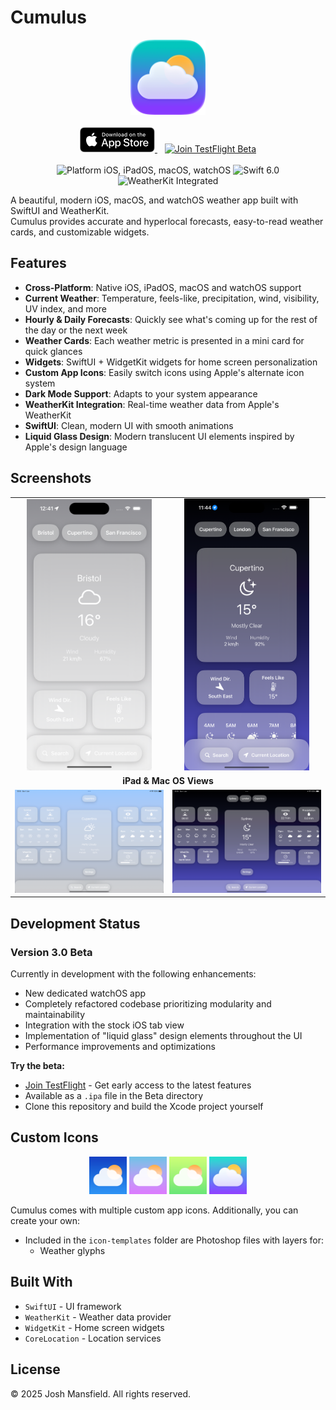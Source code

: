 # Cumulus

<div align="center">
  <img src="Beta/Assets.xcassets/applogo.imageset/icon-glass-picker@3x.png" width="120" height="120">
  <br><br>

  <a href="https://apps.apple.com/gb/app/cumulus/id6742735497">
    <img src="screenshots/Download_on_the_App_Store_Badge_US-UK_RGB_blk_092917.svg" alt="Download on the App Store" height="40">
  </a>
  &nbsp;&nbsp;
  <a href="https://testflight.apple.com/join/3FTY37Fg">
    <img src="https://img.shields.io/badge/Join-TestFlight-blue?logo=apple&logoColor=white&style=for-the-badge" alt="Join TestFlight Beta" height="40">
  </a>
  <br>
  <br>
  
  <img src="https://img.shields.io/badge/Platform-iOS%20%7C%20iPadOS%20%7C%20macOS%20%7C%20watchOS-blue" alt="Platform iOS, iPadOS, macOS, watchOS">
  <img src="https://img.shields.io/badge/Swift-6.0-orange" alt="Swift 6.0">
  <img src="https://img.shields.io/badge/WeatherKit-Integrated-44CC11" alt="WeatherKit Integrated">
</div>

A beautiful, modern iOS, macOS, and watchOS weather app built with SwiftUI and WeatherKit.  
Cumulus provides accurate and hyperlocal forecasts, easy-to-read weather cards, and customizable widgets.

## Features

- **Cross-Platform**: Native iOS, iPadOS, macOS and watchOS support
- **Current Weather**: Temperature, feels-like, precipitation, wind, visibility, UV index, and more
- **Hourly & Daily Forecasts**: Quickly see what's coming up for the rest of the day or the next week
- **Weather Cards**: Each weather metric is presented in a mini card for quick glances
- **Widgets**: SwiftUI + WidgetKit widgets for home screen personalization
- **Custom App Icons**: Easily switch icons using Apple's alternate icon system
- **Dark Mode Support**: Adapts to your system appearance
- **WeatherKit Integration**: Real-time weather data from Apple's WeatherKit
- **SwiftUI**: Clean, modern UI with smooth animations
- **Liquid Glass Design**: Modern translucent UI elements inspired by Apple's design language

## Screenshots

<table>
  <tr>
    <td align="center"><img src="screenshots/bristol.png" width="200" alt="Bristol weather"></td>
    <td align="center"><img src="screenshots/california.png" width="200" alt="California weather"></td>
  </tr>
  <tr>
    <td align="center" colspan="2"><b>iPad & Mac OS Views</b></td>
  </tr>
  <tr>
    <td align="center"><img src="screenshots/California-ipad.png" width="320" alt="iPad view of California weather"></td>
    <td align="center"><img src="screenshots/sydney-ipad.png" width="320" alt="iPad view of Sydney weather"></td>
  </tr>
</table>

## Development Status

### Version 3.0 Beta
Currently in development with the following enhancements:
- New dedicated watchOS app
- Completely refactored codebase prioritizing modularity and maintainability
- Integration with the stock iOS tab view
- Implementation of "liquid glass" design elements throughout the UI
- Performance improvements and optimizations

**Try the beta:**
- [Join TestFlight](https://testflight.apple.com/join/3FTY37Fg) - Get early access to the latest features
- Available as a `.ipa` file in the Beta directory
- Clone this repository and build the Xcode project yourself

## Custom Icons

<p align="center">
  <img src="Beta/Assets.xcassets/icon-blue-preview.imageset/icon-blue-preview@3x.png" width="60">
  <img src="screenshots/icon-purple@3x.png" width="60">
  <img src="screenshots/icon-green@3x.png" width="60">
  <img src="Beta/Assets.xcassets/icon-glass-picker.appiconset/icon-glass-picker@3x.png" width="60">
</p>

Cumulus comes with multiple custom app icons. Additionally, you can create your own:

- Included in the `icon-templates` folder are Photoshop files with layers for:
  - Weather glyphs

## Built With

- `SwiftUI` - UI framework
- `WeatherKit` - Weather data provider
- `WidgetKit` - Home screen widgets
- `CoreLocation` - Location services

## License

© 2025 Josh Mansfield. All rights reserved.



